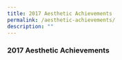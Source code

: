 ```yaml
---
title: 2017 Aesthetic Achievements
permalink: /aesthetic-achievements/
description: ""
---
```


### 2017 Aesthetic Achievements